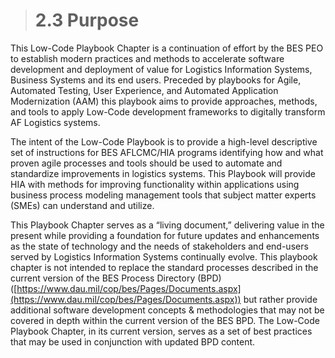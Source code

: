 ># **2.3** Purpose

This Low-Code Playbook Chapter is a continuation of effort by the BES PEO to establish modern practices and methods to accelerate software development and deployment of value for Logistics Information Systems, Business Systems and its end users.  Preceded by playbooks for Agile, Automated Testing, User Experience, and Automated Application Modernization (AAM) this playbook aims to provide approaches, methods, and tools to apply Low-Code development frameworks to digitally transform AF Logistics systems.

The intent of the Low-Code Playbook is to provide a high-level descriptive set of instructions for BES AFLCMC/HIA programs identifying how and what proven agile processes and tools should be used to automate and standardize improvements in logistics systems.  This Playbook will provide HIA with methods for improving functionality within applications using business process modeling management tools that subject matter experts (SMEs) can understand and utilize.  

This Playbook Chapter serves as a “living document,” delivering value in the present while providing a foundation for future updates and enhancements as the state of technology and the needs of stakeholders and end-users served by Logistics Information Systems continually evolve.  This playbook chapter is not intended to replace the standard processes described in the current version of the BES Process Directory (BPD) ([https://www.dau.mil/cop/bes/Pages/Documents.aspx](https://www.dau.mil/cop/bes/Pages/Documents.aspx)) but rather provide additional software development concepts & methodologies that may not be covered in depth within the current version of the BES BPD.  The Low-Code Playbook Chapter, in its current version, serves as a set of best practices that may be used in conjunction with updated BPD content.

